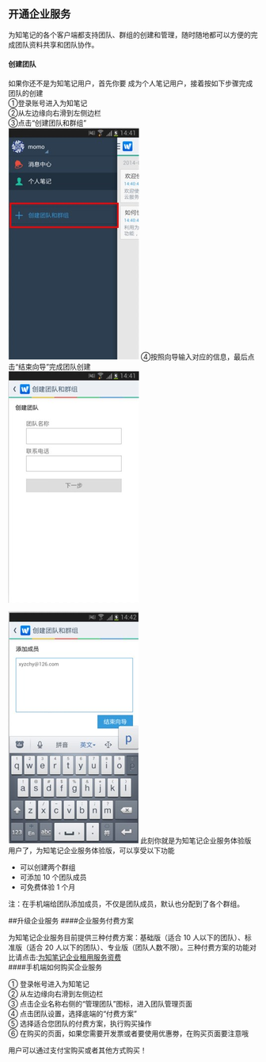 ## 开通企业服务
为知笔记的各个客户端都支持团队、群组的创建和管理，随时随地都可以方便的完成团队资料共享和团队协作。
#### 创建团队

如果你还不是为知笔记用户，首先你要 成为个人笔记用户，接着按如下步骤完成团队的创建</br>
①登录账号进入为知笔记</br>
②从左边缘向右滑到左侧边栏</br>
③点击“创建团队和群组”</br>
![A4](img/A4.jpg)
④按照向导输入对应的信息，最后点击“结束向导”完成团队创建</br>
![A5](img/A5.jpg)

![A6](img/A6.jpg)
此刻你就是为知笔记企业服务体验版用户了，为知笔记企业服务体验版，可以享受以下功能
+ 可以创建两个群组
+ 可添加 10 个团队成员
+ 可免费体验 1 个月

注：在手机端给团队添加成员，不仅是团队成员，默认也分配到了各个群组。

##升级企业服务
####企业服务付费方案

为知笔记企业服务目前提供三种付费方案：基础版（适合 10 人以下的团队）、标准版（适合 20 人以下的团队）、专业版（团队人数不限）。三种付费方案的功能对比请点击:[为知笔记企业租用服务资费](http://blog.wiz.cn/wiznote-biz-pricing.html)</br>
####手机端如何购买企业服务

① 登录帐号进入为知笔记</br>
② 从左边缘向右滑到左侧边栏</br>
③ 点击企业名称右侧的“管理团队”图标，进入团队管理页面</br>
④ 点击团队设置，选择底端的“付费方案”</br>
⑤ 选择适合您团队的付费方案，执行购买操作</br>
⑥ 在购买的页面，如果您需要开发票或者要使用优惠劵，在购买页面要注意哦</br>




用户可以通过支付宝购买或者其他方式购买！

